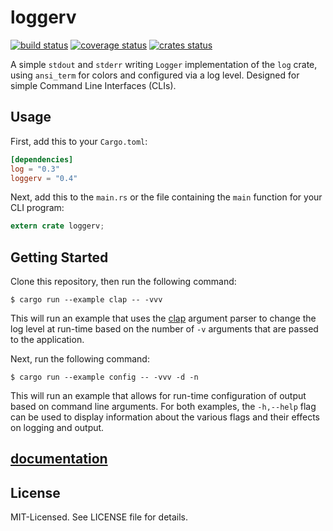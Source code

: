 # loggerv

[![build status](https://secure.travis-ci.org/clux/loggerv.svg)](http://travis-ci.org/clux/loggerv)
[![coverage status](http://img.shields.io/coveralls/clux/loggerv.svg)](https://coveralls.io/r/clux/loggerv)
[![crates status](https://img.shields.io/crates/v/loggerv.svg)](https://crates.io/crates/loggerv)

A simple `stdout` and `stderr` writing `Logger` implementation of the `log` crate, using `ansi_term` for colors and configured via a log level. Designed for simple Command Line Interfaces (CLIs).

## Usage

First, add this to your `Cargo.toml`:

```toml
[dependencies]
log = "0.3"
loggerv = "0.4"
```

Next, add this to the `main.rs` or the file containing the `main` function for your CLI program:

```rust
extern crate loggerv;
```

## Getting Started

Clone this repository, then run the following command:

```
$ cargo run --example clap -- -vvv
```

This will run an example that uses the [clap](https://crates.io/crates/clap) argument parser to change the log level at run-time based on the number of `-v` arguments that are passed to the application. 

Next, run the following command:

```
$ cargo run --example config -- -vvv -d -n
```

This will run an example that allows for run-time configuration of output based on command line arguments. For both examples, the `-h,--help` flag can be used to display information about the various flags and their effects on logging and output.

## [documentation](http://clux.github.io/loggerv)

## License

MIT-Licensed. See LICENSE file for details.

